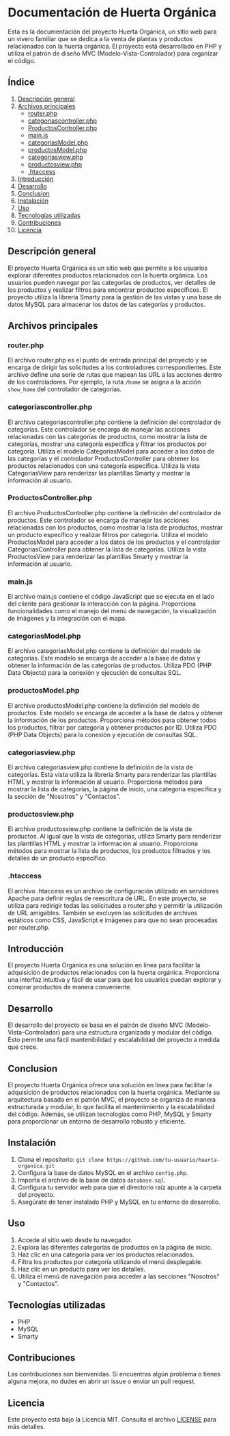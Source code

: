 # Documentación de Huerta Orgánica

Esta es la documentación del proyecto Huerta Orgánica, un sitio web para un vivero familiar que se dedica a la venta de plantas y productos relacionados con la huerta orgánica. El proyecto está desarrollado en PHP y utiliza el patrón de diseño MVC (Modelo-Vista-Controlador) para organizar el código.

## Índice

1. [Descripción general](#descripcion-general)
2. [Archivos principales](#archivos-principales)
    - [router.php](#router-php)
    - [categoriascontroller.php](#categoriascontroller-php)
    - [ProductosController.php](#productoscontroller-php)
    - [main.js](#main-js)
    - [categoriasModel.php](#categoriasmodel-php)
    - [productosModel.php](#productosmodel-php)
    - [categoriasview.php](#categoriasview-php)
    - [productosview.php](#productosview-php)
    - [.htaccess](#htaccess)
3. [Introducción](#introduccion)
4. [Desarrollo](#desarrollo)
5. [Conclusion](#conclusion)
6. [Instalación](#instalacion)
7. [Uso](#uso)
8. [Tecnologías utilizadas](#tecnologias-utilizadas)
9. [Contribuciones](#contribuciones)
10. [Licencia](#licencia)

## Descripción general<a name="descripcion-general"></a>

El proyecto Huerta Orgánica es un sitio web que permite a los usuarios explorar diferentes productos relacionados con la huerta orgánica. Los usuarios pueden navegar por las categorías de productos, ver detalles de los productos y realizar filtros para encontrar productos específicos. El proyecto utiliza la librería Smarty para la gestión de las vistas y una base de datos MySQL para almacenar los datos de las categorías y productos.

## Archivos principales<a name="archivos-principales"></a>

### router.php<a name="router-php"></a>

El archivo router.php es el punto de entrada principal del proyecto y se encarga de dirigir las solicitudes a los controladores correspondientes. Este archivo define una serie de rutas que mapean las URL a las acciones dentro de los controladores. Por ejemplo, la ruta `/home` se asigna a la acción `show_home` del controlador de categorías.

### categoriascontroller.php<a name="categoriascontroller-php"></a>

El archivo categoriascontroller.php contiene la definición del controlador de categorías. Este controlador se encarga de manejar las acciones relacionadas con las categorías de productos, como mostrar la lista de categorías, mostrar una categoría específica y filtrar los productos por categoría. Utiliza el modelo CategoriasModel para acceder a los datos de las categorías y el controlador ProductosController para obtener los productos relacionados con una categoría específica. Utiliza la vista CategoriasView para renderizar las plantillas Smarty y mostrar la información al usuario.

### ProductosController.php<a name="productoscontroller-php"></a>

El archivo ProductosController.php contiene la definición del controlador de productos. Este controlador se encarga de manejar las acciones relacionadas con los productos, como mostrar la lista de productos, mostrar un producto específico y realizar filtros por categoría. Utiliza el modelo ProductosModel para acceder a los datos de los productos y el controlador CategoriasController para obtener la lista de categorías. Utiliza la vista ProductosView para renderizar las plantillas Smarty y mostrar la información al usuario.

### main.js<a name="main-js"></a>

El archivo main.js contiene el código JavaScript que se ejecuta en el lado del cliente para gestionar la interacción con la página. Proporciona funcionalidades como el manejo del menú de navegación, la visualización de imágenes y la integración con el mapa.

### categoriasModel.php<a name="categoriasmodel-php"></a>

El archivo categoriasModel.php contiene la definición del modelo de categorías. Este modelo se encarga de acceder a la base de datos y obtener la información de las categorías de productos. Utiliza PDO (PHP Data Objects) para la conexión y ejecución de consultas SQL.

### productosModel.php<a name="productosmodel-php"></a>

El archivo productosModel.php contiene la definición del modelo de productos. Este modelo se encarga de acceder a la base de datos y obtener la información de los productos. Proporciona métodos para obtener todos los productos, filtrar por categoría y obtener productos por ID. Utiliza PDO (PHP Data Objects) para la conexión y ejecución de consultas SQL.

### categoriasview.php<a name="categoriasview-php"></a>

El archivo categoriasview.php contiene la definición de la vista de categorías. Esta vista utiliza la librería Smarty para renderizar las plantillas HTML y mostrar la información al usuario. Proporciona métodos para mostrar la lista de categorías, la página de inicio, una categoría específica y la sección de "Nosotros" y "Contactos".

### productosview.php<a name="productosview-php"></a>

El archivo productosview.php contiene la definición de la vista de productos. Al igual que la vista de categorías, utiliza Smarty para renderizar las plantillas HTML y mostrar la información al usuario. Proporciona métodos para mostrar la lista de productos, los productos filtrados y los detalles de un producto específico.

### .htaccess<a name="htaccess"></a>

El archivo .htaccess es un archivo de configuración utilizado en servidores Apache para definir reglas de reescritura de URL. En este proyecto, se utiliza para redirigir todas las solicitudes a router.php y permitir la utilización de URL amigables. También se excluyen las solicitudes de archivos estáticos como CSS, JavaScript e imágenes para que no sean procesadas por router.php.

## Introducción<a name="introduccion"></a>

El proyecto Huerta Orgánica es una solución en línea para facilitar la adquisición de productos relacionados con la huerta orgánica. Proporciona una interfaz intuitiva y fácil de usar para que los usuarios puedan explorar y comprar productos de manera conveniente.

## Desarrollo<a name="desarrollo"></a>

El desarrollo del proyecto se basa en el patrón de diseño MVC (Modelo-Vista-Controlador) para una estructura organizada y modular del código. Esto permite una fácil mantenibilidad y escalabilidad del proyecto a medida que crece.

## Conclusion<a name="conclusion"></a>

El proyecto Huerta Orgánica ofrece una solución en línea para facilitar la adquisición de productos relacionados con la huerta orgánica. Mediante su arquitectura basada en el patrón MVC, el proyecto se organiza de manera estructurada y modular, lo que facilita el mantenimiento y la escalabilidad del código. Además, se utilizan tecnologías como PHP, MySQL y Smarty para proporcionar un entorno de desarrollo robusto y eficiente.

## Instalación<a name="instalacion"></a>

1. Clona el repositorio: `git clone https://github.com/tu-usuario/huerta-organica.git`
2. Configura la base de datos MySQL en el archivo `config.php`.
3. Importa el archivo de la base de datos `database.sql`.
4. Configura tu servidor web para que el directorio raíz apunte a la carpeta del proyecto.
5. Asegúrate de tener instalado PHP y MySQL en tu entorno de desarrollo.

## Uso<a name="uso"></a>

1. Accede al sitio web desde tu navegador.
2. Explora las diferentes categorías de productos en la página de inicio.
3. Haz clic en una categoría para ver los productos relacionados.
4. Filtra los productos por categoría utilizando el menú desplegable.
5. Haz clic en un producto para ver los detalles.
6. Utiliza el menú de navegación para acceder a las secciones "Nosotros" y "Contactos".

## Tecnologías utilizadas<a name="tecnologias-utilizadas"></a>

- PHP
- MySQL
- Smarty

## Contribuciones<a name="contribuciones"></a>

Las contribuciones son bienvenidas. Si encuentras algún problema o tienes alguna mejora, no dudes en abrir un issue o enviar un pull request.

## Licencia<a name="licencia"></a>

Este proyecto está bajo la Licencia MIT. Consulta el archivo [LICENSE](LICENSE) para más detalles.
